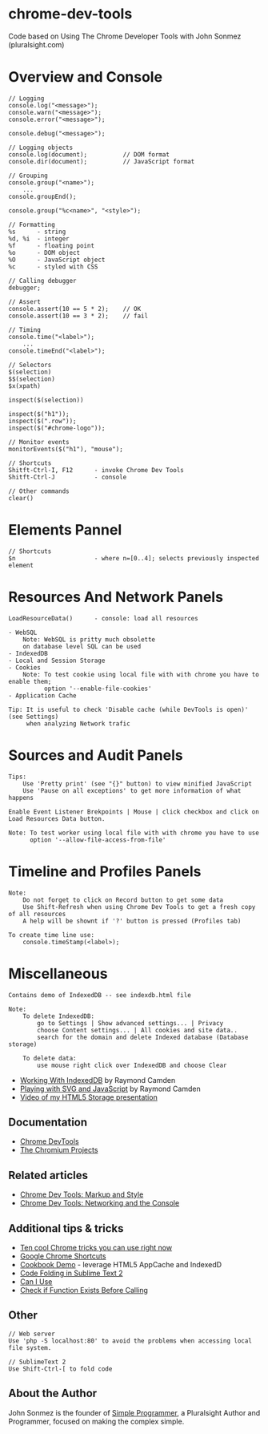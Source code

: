 chrome-dev-tools
================

Code based on Using The Chrome Developer Tools with John Sonmez (pluralsight.com)

# Overview and Console ##

	// Logging
	console.log("<message>");
	console.warn("<message>");
	console.error("<message>");

	console.debug("<message>");

	// Logging objects
	console.log(document);			// DOM format
	console.dir(document);			// JavaScript format

	// Grouping
	console.group("<name>");
		...
	console.groupEnd();

	console.group("%c<name>", "<style>");

	// Formatting
	%s 		- string
	%d, %i 	- integer
	%f		- floating point
	%o		- DOM object
	%O 		- JavaScript object
	%c		- styled with CSS

	// Calling debugger
	debugger;

	// Assert
	console.assert(10 == 5 * 2);	// OK
	console.assert(10 == 3 * 2);	// fail

	// Timing
	console.time("<label>"); 
		...
	console.timeEnd("<label>"); 

	// Selectors
	$(selection)
	$$(selection)
	$x(xpath)

	inspect($(selection))

	inspect($("h1"));
	inspect($(".row"));
	inspect($("#chrome-logo"));

	// Monitor events
	monitorEvents($("h1"), "mouse");

	// Shortcuts
	Shitft-Ctrl-I, F12		- invoke Chrome Dev Tools
	Shitft-Ctrl-J			- console

	// Other commands
	clear()

# Elements Pannel ##

	// Shortcuts
	$n 						- where n=[0..4]; selects previously inspected element

# Resources And Network Panels #
	LoadResourceData() 		- console: load all resources

	- WebSQL
		Note: WebSQL is pritty much obsolette
		on database level SQL can be used
	- IndexedDB
	- Local and Session Storage
	- Cookies
		Note: To test cookie using local file with with chrome you have to enable them;
		      option '--enable-file-cookies'
	- Application Cache

	Tip: It is useful to check 'Disable cache (while DevTools is open)' (see Settings) 
	     when analyzing Network trafic

# Sources and Audit Panels #
	Tips: 
		Use 'Pretty print' (see "{}" button) to view minified JavaScript
		Use 'Pause on all exceptions' to get more information of what happens

	Enable Event Listener Brekpoints | Mouse | click checkbox and click on Load Resources Data button.  

	Note: To test worker using local file with with chrome you have to use 
	      option '--allow-file-access-from-file'

# Timeline and Profiles Panels #
	Note: 
		Do not forget to click on Record button to get some data
		Use Shift-Refresh when using Chrome Dev Tools to get a fresh copy of all resources
		A help will be shownt if '?' button is pressed (Profiles tab)		

	To create time line use:
		console.timeStamp(<label>);

# Miscellaneous ##
	Contains demo of IndexedDB -- see indexdb.html file

	Note: 
		To delete IndexedDB: 
			go to Settings | Show advanced settings... | Privacy
			choose Content settings... | All cookies and site data..
			search for the domain and delete Indexed database (Database storage)

		To delete data: 
			use mouse right click over IndexedDB and choose Clear


- [Working With IndexedDB](http://net.tutsplus.com/tutorials/javascript-ajax/working-with-indexeddb/) by Raymond Camden
- [Playing with SVG and JavaScript](http://www.raymondcamden.com/index.cfm/2013/2/5/Playing-with-SVG-and-JavaScript) by Raymond Camden
- [Video of my HTML5 Storage presentation](http://www.raymondcamden.com/index.cfm/2012/9/10/Video-of-my-HTML5-Storage-presentation)

## Documentation ##

- [Chrome DevTools](https://developers.google.com/chrome-developer-tools/)
- [The Chromium Projects](http://www.chromium.org/getting-involved/dev-channel)

## Related articles ##

- [Chrome Dev Tools: Markup and Style](http://net.tutsplus.com/tutorials/tools-and-tips/chrome-dev-tools-markup-and-style/)
- [Chrome Dev Tools: Networking and the Console](http://net.tutsplus.com/tutorials/chrome-dev-tools-networking-and-the-console/)

## Additional tips & tricks ##

- [Ten cool Chrome tricks you can use right now](http://www.techrepublic.com/blog/google-in-the-enterprise/ten-cool-chrome-tricks-you-can-use-right-now/)
- [Google Chrome Shortcuts](http://chromecheat.blogspot.co.at/2008/09/google-chrome-shortcuts.html)
- [Cookbook Demo](http://ie.microsoft.com/testdrive/HTML5/Cookbook/) - leverage HTML5 AppCache and IndexedD
- [Code Folding in Sublime Text 2](http://wesbos.com/sublime-text-code-folding/)
- [Can I Use](http://caniuse.com/)
- [Check if Function Exists Before Calling](http://css-tricks.com/snippets/javascript/check-if-function-exists-before-calling/)

## Other ##
	// Web server 
	Use 'php -S localhost:80' to avoid the problems when accessing local file system.

	// SublimeText 2
	Use Shift-Ctrl-[ to fold code

## About the Author ##

John Sonmez is the founder of [Simple Programmer](http://simpleprogrammer.com/), a Pluralsight Author and Programmer, focused on making the complex simple.